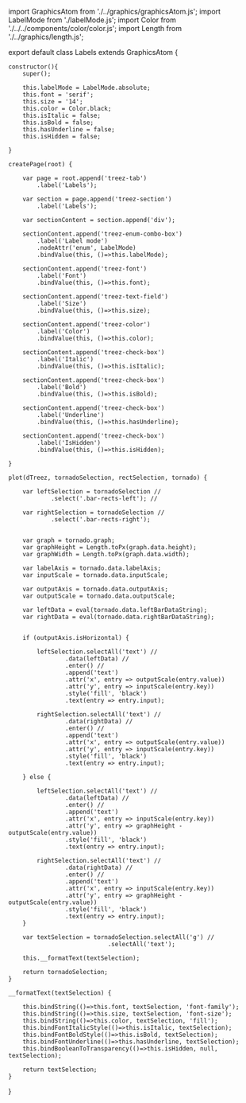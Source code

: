 import GraphicsAtom from './../graphics/graphicsAtom.js';
import LabelMode from './labelMode.js';
import Color from './../../components/color/color.js';
import Length from './../graphics/length.js';

export default class Labels extends GraphicsAtom {
	
	constructor(){
		super();

		this.labelMode = LabelMode.absolute;
		this.font = 'serif';
		this.size = '14';
		this.color = Color.black;
		this.isItalic = false;
		this.isBold = false;
		this.hasUnderline = false;
		this.isHidden = false;

	} 
	
	createPage(root) {

		var page = root.append('treez-tab')
			.label('Labels');
		
		var section = page.append('treez-section')
			.label('Labels');	
	
		var sectionContent = section.append('div');

		sectionContent.append('treez-enum-combo-box')
			.label('Label mode')
			.nodeAttr('enum', LabelMode)
			.bindValue(this, ()=>this.labelMode);
		
		sectionContent.append('treez-font')
			.label('Font')		
			.bindValue(this, ()=>this.font);
		
		sectionContent.append('treez-text-field')
			.label('Size')		
			.bindValue(this, ()=>this.size);
		
		sectionContent.append('treez-color')
			.label('Color')		
			.bindValue(this, ()=>this.color);
		
		sectionContent.append('treez-check-box')
			.label('Italic')		
			.bindValue(this, ()=>this.isItalic);
		
		sectionContent.append('treez-check-box')
			.label('Bold')		
			.bindValue(this, ()=>this.isBold);
		
		sectionContent.append('treez-check-box')
			.label('Underline')		
			.bindValue(this, ()=>this.hasUnderline);
		
		sectionContent.append('treez-check-box')
			.label('IsHidden')		
			.bindValue(this, ()=>this.isHidden);	

	}

	plot(dTreez, tornadoSelection, rectSelection, tornado) {

		var leftSelection = tornadoSelection //
				.select('.bar-rects-left'); //

		var rightSelection = tornadoSelection //
				.select('.bar-rects-right');

		
		var graph = tornado.graph;
		var graphHeight = Length.toPx(graph.data.height);
		var graphWidth = Length.toPx(graph.data.width);

		var labelAxis = tornado.data.labelAxis;		
		var inputScale = tornado.data.inputScale;

		var outputAxis = tornado.data.outputAxis;		
		var outputScale = tornado.data.outputScale;

		var leftData = eval(tornado.data.leftBarDataString);
		var rightData = eval(tornado.data.rightBarDataString);
		

		if (outputAxis.isHorizontal) {

			leftSelection.selectAll('text') //
					.data(leftData) //
					.enter() //
					.append('text')
					.attr('x', entry => outputScale(entry.value))
					.attr('y', entry => inputScale(entry.key))
					.style('fill', 'black')
					.text(entry => entry.input);

			rightSelection.selectAll('text') //
					.data(rightData) //
					.enter() //
					.append('text')
					.attr('x', entry => outputScale(entry.value))
					.attr('y', entry => inputScale(entry.key))
					.style('fill', 'black')
					.text(entry => entry.input);

		} else {

			leftSelection.selectAll('text') //
					.data(leftData) //
					.enter() //
					.append('text')
					.attr('x', entry => inputScale(entry.key))
					.attr('y', entry => graphHeight - outputScale(entry.value))
					.style('fill', 'black')
					.text(entry => entry.input);

			rightSelection.selectAll('text') //
					.data(rightData) //
					.enter() //
					.append('text')
					.attr('x', entry => inputScale(entry.key))
					.attr('y', entry => graphHeight - outputScale(entry.value))
					.style('fill', 'black')
					.text(entry => entry.input);
		}

		var textSelection = tornadoSelection.selectAll('g') //
								.selectAll('text');

		this.__formatText(textSelection);

		return tornadoSelection;
	}

	__formatText(textSelection) {		
		
		this.bindString(()=>this.font, textSelection, 'font-family');
		this.bindString(()=>this.size, textSelection, 'font-size');
		this.bindString(()=>this.color, textSelection, 'fill');			
		this.bindFontItalicStyle(()=>this.isItalic, textSelection);
		this.bindFontBoldStyle(()=>this.isBold, textSelection);
		this.bindFontUnderline(()=>this.hasUnderline, textSelection);
		this.bindBooleanToTransparency(()=>this.isHidden, null, textSelection);			

		return textSelection;
	}

	

}
